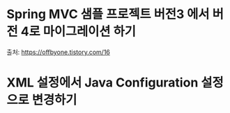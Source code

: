 # Spring MVC 샘플 프로젝트 버전3 에서 버전 4로 마이그레이션 하기

출처: https://offbyone.tistory.com/16

# XML 설정에서 Java Configuration 설정으로 변경하기
